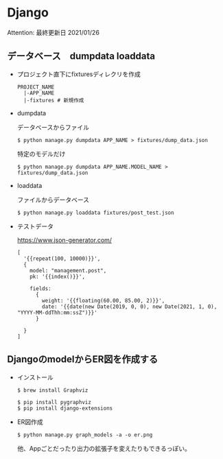# Django

Attention: 最終更新日 2021/01/26


## データベース　dumpdata loaddata
- プロジェクト直下にfixturesディレクリを作成

  ```
  PROJECT_NAME
    |-APP_NAME
    |-fixtures # 新規作成
  ```

- dumpdata

  データベースからファイル

  ```
  $ python manage.py dumpdata APP_NAME > fixtures/dump_data.json
  ```

  特定のモデルだけ

  ```
  $ python manage.py dumpdata APP_NAME.MODEL_NAME > fixtures/dump_data.json
  ```

- loaddata

  ファイルからデータベース

  ```
  $ python manage.py loaddata fixtures/post_test.json   
  ```

- テストデータ
  
  https://www.json-generator.com/
  
  ```
  [
    '{{repeat(100, 10000)}}',
    {
      model: "management.post",
      pk: '{{index()}}',
      
      fields: 
        {
          weight: '{{floating(60.00, 85.00, 2)}}',
          date: '{{date(new Date(2019, 0, 0), new Date(2021, 1, 0),   "YYYY-MM-ddThh:mm:ssZ")}}'
        }
    
    }
  ]
  ```


## DjangoのmodelからER図を作成する

- インストール
  
  ```
  $ brew install Graphviz

  $ pip install pygraphviz
  $ pip install django-extensions
  ```

- ER図作成

  ```
  $ python manage.py graph_models -a -o er.png
  ```

  他、Appごとだったり出力の拡張子を変えたりもできるっぽい。